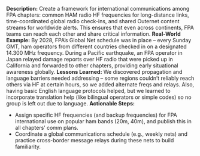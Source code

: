 **Description:** Create a framework for international communications among FPA chapters: common HAM radio HF frequencies for long-distance links, time-coordinated global radio check-ins, and shared Outernet content streams for worldwide alerts. This ensures that even across continents, FPA teams can reach each other and share critical information.
**Real-World Example:** By 2028, FPA’s Global Net schedule was in place – every Sunday GMT, ham operators from different countries checked in on a designated 14.300 MHz frequency. During a Pacific earthquake, an FPA operator in Japan relayed damage reports over HF radio that were picked up in California and forwarded to other chapters, providing early situational awareness globally.
**Lessons Learned:** We discovered propagation and language barriers needed addressing – some regions couldn’t reliably reach others via HF at certain hours, so we added alternate freqs and relays. Also, having basic English language protocols helped, but we learned to incorporate translation help (like bilingual operators or simple codes) so no group is left out due to language.
**Actionable Steps:**  
- Assign specific HF frequencies (and backup frequencies) for FPA international use on popular ham bands (20m, 40m), and publish this in all chapters’ comm plans.  
- Coordinate a global communications schedule (e.g., weekly nets) and practice cross-border message relays during these nets to build familiarity.